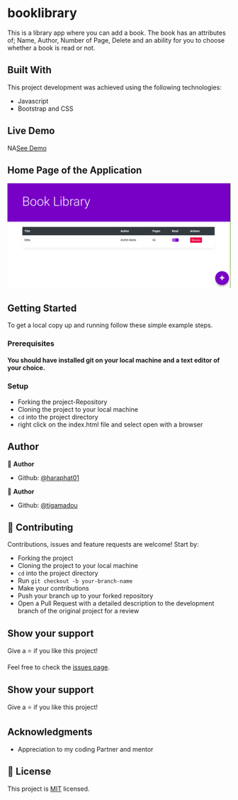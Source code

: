 # booklibrary

This is a library app where you can add a book. The book has an attributes of; Name, Author, Number of Page, Delete and an ability for you to choose whether a book is read or not.

## Built With
This project development was achieved using the following technologies:

- Javascript
- Bootstrap and CSS

## Live Demo

NA[See Demo](https://tigamadou.github.io/booklibrary/) 

## Home Page of the Application
![screenshot](lib.png)


## Getting Started

To get a local copy up and running follow these simple example steps.

### Prerequisites

#### You should have installed git on your local machine and a text editor of your choice.
### Setup

- Forking the project-Repository
- Cloning the project to your local machine
- `cd` into the project directory
- right click on the index.html file and select open with a browser


## Author

👤 **Author**

- Github: [@haraphat01](https://github.com/haraphat01)


👤 **Author**

- Github: [@tigamadou](https://github.com/tigamadou)




## 🤝 Contributing

Contributions, issues and feature requests are welcome! Start by:

- Forking the project
- Cloning the project to your local machine
- `cd` into the project directory
- Run `git checkout -b your-branch-name`
- Make your contributions
- Push your branch up to your forked repository
- Open a Pull Request with a detailed description to the development branch of the original project for a review


## Show your support

Give a ⭐️ if you like this project!

Feel free to check the [issues page](issues/).

## Show your support

Give a ⭐️ if you like this project!

## Acknowledgments

- Appreciation to my coding Partner and mentor

## 📝 License

This project is [MIT](lic.url) licensed.

